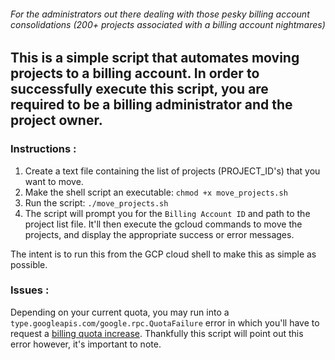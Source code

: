 ###### For the administrators out there dealing with those pesky billing account consolidations (200+ projects associated with a billing account nightmares)

## This is a simple script that automates moving projects to a billing account. In order to successfully execute this script, you are required to be a billing administrator and the project owner.

### Instructions :

1. Create a text file containing the list of projects (PROJECT_ID's) that you want to move.
2. Make the shell script an executable: `chmod +x move_projects.sh`
3. Run the script: `./move_projects.sh`
4. The script will prompt you for the `Billing Account ID` and path to the project list file. It'll then execute the gcloud commands to move the projects, and display the appropriate success or error messages.

The intent is to run this from the GCP cloud shell to make this as simple as possible.

### Issues :

Depending on your current quota, you may run into a `type.googleapis.com/google.rpc.QuotaFailure` error in which you'll have to request a [billing quota increase](https://support.google.com/code/contact/billing_quota_increase). Thankfully this script will point out this error however, it's important to note.
